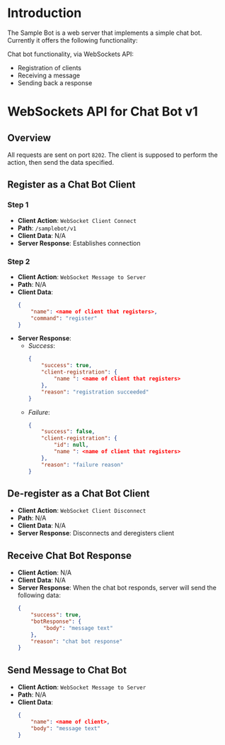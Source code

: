 # Introduction

The Sample Bot is a web server that implements a simple chat bot. Currently it offers the following functionality:

Chat bot functionality, via WebSockets API:

- Registration of clients
- Receiving a message
- Sending back a response

# WebSockets API for Chat Bot v1

## Overview

All requests are sent on port `8202`.
The client is supposed to perform the action, then send the data specified.

## Register as a Chat Bot Client

### Step 1

- **Client Action**: `WebSocket Client Connect`
- **Path**: `/samplebot/v1`
- **Client Data**: N/A
- **Server Response**: Establishes connection

### Step 2

- **Client Action**: `WebSocket Message to Server`
- **Path**: N/A
- **Client Data**:
    ```json
    {
        "name": <name of client that registers>,
        "command": "register"
    }
    ```
- **Server Response**:
    - *Success*:
        ```json
        {
            "success": true,
            "client-registration": {
                "name ": <name of client that registers>
            },
            "reason": "registration succeeded"
        }
        ```
    - *Failure*:
        ```json
        {
            "success": false,
            "client-registration": {
                "id": null,
                "name ": <name of client that registers>
            },
            "reason": "failure reason"
        }
        ```

## De-register as a Chat Bot Client

- **Client Action**: `WebSocket Client Disconnect`
- **Path**: N/A
- **Client Data**: N/A
- **Server Response**: Disconnects and deregisters client

## Receive Chat Bot Response

- **Client Action**: N/A
- **Client Data**: N/A
- **Server Response**:
    When the chat bot responds, server will send the following data:
    ```json
    {
        "success": true,
        "botResponse": {
            "body": "message text"
        },
        "reason": "chat bot response"
    }
    ```

## Send Message to Chat Bot

- **Client Action**: `WebSocket Message to Server`
- **Path**: N/A
- **Client Data**:
    ```json
    {
		"name": <name of client>,
		"body": "message text"
    }
    ```
